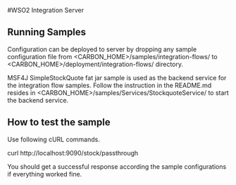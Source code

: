 #WSO2 Integration Server


Running Samples
---------------

Configuration can be deployed to server by dropping any sample configuration file from <CARBON_HOME>/samples/integration-flows/
to <CARBON_HOME>/deployment/integration-flows/ directory.

MSF4J SimpleStockQuote fat jar sample is used as the backend service for the integration flow samples. Follow the instruction in the
README.md resides in <CARBON_HOME>/samples/Services/StockquoteService/ to start the backend service.


How to test the sample
----------------------

Use following cURL commands.

curl http://localhost:9090/stock/passthrough

You should get a successful response according the sample configurations if everything worked fine.
